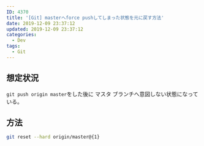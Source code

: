 ```yaml
---
ID: 4370
title: '[Git] masterへforce pushしてしまった状態を元に戻す方法'
date: 2019-12-09 23:37:12
updated: 2019-12-09 23:37:12
categories:
  - Dev
tags:
  - Git
---
```


## 想定状況

`git push origin master`をした後に マスタ ブランチへ意図しない状態になっている。

## 方法

```bash
git reset --hard origin/master@{1}
```
